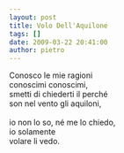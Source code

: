 ```yaml
---
layout: post
title: Volo Dell'Aquilone
tags: []
date: 2009-03-22 20:41:00
author: pietro
---
```

Conosco le mie ragioni<br/>conoscimi conoscimi,<br/>smetti di chiederti il perché<br/>son nel vento gli aquiloni,<br/><br/>io non lo so, né me lo chiedo,<br/>io solamente<br/>volare li vedo.
